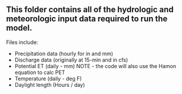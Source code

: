 ## This folder contains all of the hydrologic and meteorologic input data required to run the model.
Files include: 
<ul>
  <li>Precipitation data (hourly for in and mm)</li>
  <li>Discharge data (originally at 15-min and in cfs)</li>
  <li>Potential ET (daily - mm) NOTE - the code will also use the Hamon equation to calc PET</li>
  <li>Temperature (daily - deg F)</li>
  <li>Daylight length (Hours / day)</li>
</ul>
